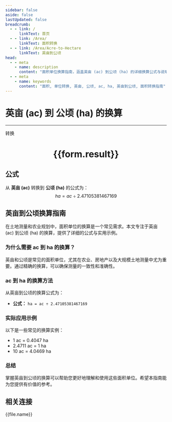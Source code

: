 ```yaml
---
sidebar: false
aside: false
lastUpdated: false
breadcrumb:
  - - link: /
      linkText: 首页
  - - link: /Area/
      linkText: 面积转换
  - - link: /Area/Acre-to-Hectare
      linkText: 英亩到公顷
head:
  - - meta
    - name: description
      content: "面积单位换算指南，涵盖英亩 (ac) 到公顷 (ha) 的详细换算公式与说明。"
  - - meta
    - name: keywords
      content: "面积, 单位转换, 英亩, 公顷, ac, ha, 英亩到公顷, 面积转换指南"
---
```

# 英亩 (ac) 到 公顷 (ha) 的换算
---
<script setup>
import { onMounted, reactive, inject, ref } from 'vue'
import { NButton, NForm, NFormItem, NInput, NInputNumber, NSelect, NCard, useMessage,NGrid ,NGi } from 'naive-ui'
import { defineClientComponent } from 'vitepress'
import { Area } from '../../files';

const convert = inject('convert')

const form = reactive({
  number: null,
  result: '',
})

const convertHandler = () => {
  if (form.number !== null && !isNaN(form.number)) {
    const convertedValue = parseFloat(form.number) / 2.47105381467169
    form.result = `${form.number}ac = ${convertedValue.toFixed(4)}ha`
  } else {
    form.result = '请输入有效的数值。'
  }
}
</script>

<n-form size="large" :model="form">
  <n-form-item label="英亩 (ac)">
    <n-input-number v-model:value="form.number" placeholder="输入英亩" style="width: 100%" />
  </n-form-item>
  <n-form-item>
    <n-button type="primary" @click="convertHandler" block>转换</n-button>
  </n-form-item>
</n-form>

<n-card  embedded :bordered="false" hoverable>
  <div  style="text-align:center">
    <h1>{{form.result}}</h1>
  </div>
</n-card>

## 公式

从 **英亩 (ac)** 转换到 **公顷 (ha)** 的公式为：
$$ ha = ac \div 2.47105381467169 $$

## 英亩到公顷换算指南

在土地测量和农业规划中，面积单位的换算是一个常见需求。本文专注于英亩 (ac) 到公顷 (ha) 的换算，提供了详细的公式与实用示例。

### 为什么需要 ac 到 ha 的换算？

英亩和公顷是常见的面积单位，尤其在农业、房地产以及大规模土地测量中尤为重要。通过精确的换算，可以确保测量的一致性和准确性。

### ac 到 ha 的换算方法

从英亩到公顷的换算公式为：

- **公式：** `ha = ac ÷ 2.47105381467169`

### 实际应用示例

以下是一些常见的换算实例：

- 1 ac = 0.4047 ha
- 2.4711 ac = 1 ha
- 10 ac = 4.0469 ha

### 总结

掌握英亩到公顷的换算可以帮助您更好地理解和使用这些面积单位。希望本指南能为您提供有价值的参考。

## 相关连接
<n-grid x-gap="12" :cols="3">
  <n-gi v-for="(file, index) in Area" :key="index">
    <n-button
      text
      tag="a"
      :href="file.path"
      type="primary"
    >
      {{file.name}}
    </n-button>
  </n-gi>
</n-grid>